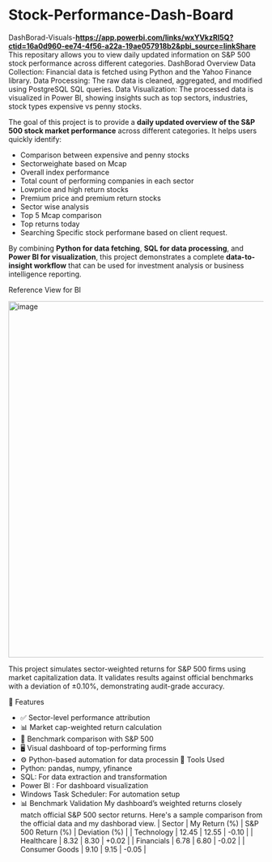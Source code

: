 # Stock-Performance-Dash-Board

DashBorad-Visuals-**https://app.powerbi.com/links/wxYVkzRI5Q?ctid=16a0d960-ee74-4f56-a22a-19ae057918b2&pbi_source=linkShare**
This repositary allows you to view daily updated information on S&P 500 stock performance across different categories.
DashBorad Overview
Data Collection: Financial data is fetched using Python and the Yahoo Finance library.
Data Processing: The raw data is cleaned, aggregated, and modified using PostgreSQL SQL queries.
Data Visualization: The processed data is visualized in Power BI, showing insights such as top sectors, industries, stock types expensive vs penny stocks.


The goal of this project is to provide a **daily updated overview of the S&P 500 stock market performance** across different categories. 
It helps users quickly identify:
- Comparison between expensive and penny stocks
- Sectorweighate based on Mcap
- Overall index performance
- Total count of performing companies in each sector
- Lowprice and high return stocks
- Premium price and premium return stocks
- Sector wise analysis
- Top 5 Mcap comparison
- Top returns today
- Searching Specific stock performane based on client request.

By combining **Python for data fetching**, **SQL for data processing**, and **Power BI for visualization**, this project demonstrates a complete **data-to-insight workflow** that can be used for investment analysis or business intelligence reporting.

Reference View for BI

<img width="1116" height="703" alt="image" src="https://github.com/user-attachments/assets/dea0b4b0-484d-462e-9e1c-bc0decfea2d4" />

This project simulates sector-weighted returns for S&P 500 firms using market capitalization data.
It validates results against official benchmarks with a deviation of ±0.10%, demonstrating audit-grade accuracy.

🔧 Features
- ✅ Sector-level performance attribution
- 📊 Market cap-weighted return calculation
- 🧮 Benchmark comparison with S&P 500
- 🖥️ Visual dashboard of top-performing firms
- ⚙️ Python-based automation for data processin
🧠 Tools Used
- Python: pandas, numpy, yfinance
- SQL: For data extraction and transformation
- Power BI : For dashboard visualization
- Windows Task Scheduler: For automation setup
- 📊 Benchmark Validation
  My dashboard’s weighted returns closely match official S&P 500 sector returns. Here's a sample comparison from the official data and my dashborad view.
| Sector | My Return (%) | S&P 500 Return (%) | Deviation (%) | 
| Technology | 12.45 | 12.55 | -0.10 | 
| Healthcare | 8.32 | 8.30 | +0.02 | 
| Financials | 6.78 | 6.80 | -0.02 | 
| Consumer Goods | 9.10 | 9.15 | -0.05 | 










